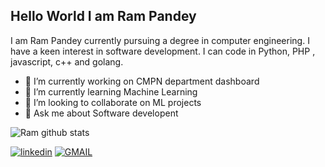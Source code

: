 ## Hello World I am Ram Pandey 
I am Ram Pandey currently pursuing a degree in computer engineering. I have a keen interest in software development. I can code in Python, PHP , javascript, c++ and golang.  

- 🔭 I’m currently working on CMPN department dashboard
- 🌱 I’m currently learning Machine Learning
- 👯 I’m looking to collaborate on ML projects
- 💬 Ask me about Software developent

![Ram github stats](https://github-readme-stats.vercel.app/api?username=rampa2510&show_icons=true&title_color=fff&icon_color=79ff97&text_color=FFDD3D&bg_color=151515)
<br>

 [![linkedin](https://img.shields.io/badge/connect%20with%20me-linkedIn-green.svg?style=for-the-badge&logo=appveyor)](https://www.linkedin.com/in/ram2510)   [![GMAIL](https://img.shields.io/static/v1.svg?label=send&message=iamram2510@gmail.com&color=red&logo=gmail&style=social)](https://www.github.com/ram2510) 